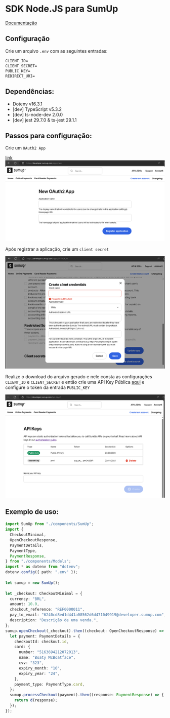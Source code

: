 # SDK Node.JS para SumUp
[Documentação](https://developer.sumup.com/online-payments/introduction/get-started)

## Configuração
Crie um arquivo `.env` com as seguintes entradas:

````properties
CLIENT_ID= 
CLIENT_SECRET=
PUBLIC_KEY=
REDIRECT_URI=
````
## Dependências:

- Dotenv v16.3.1
- [dev] TypeScript v5.3.2
- [dev] ts-node-dev 2.0.0
- [dev] jest 29.7.0 & ts-jest 29.1.1


## Passos para configuração:

Crie um `OAuth2 App`

[link](https://developer.sumup.com/apps/new)
![Create OAuth App](/.readme/oauth-create-app.png)

Após registrar a aplicação, crie um `client secret`

![Create Client Secret](/.readme/create-client-secret.png)

Realize o download do arquivo gerado e nele consta as configurações `CLIENT_ID` e `CLIENT_SECRET` e então crie uma API Key Pública [aqui](https://developer.sumup.com/api-keys/) e configure o token da entrada `PUBLIC_KEY`

![Create API Key](/.readme/create-api-key.png)

## Exemplo de uso:

````typescript
import SumUp from "./components/SumUp";
import {
  CheckoutMinimal,
  OpenCheckoutResponse,
  PaymentDetails,
  PaymentType,
  PaymentResponse,
} from "./components/Models";
import * as dotenv from "dotenv";
dotenv.config({ path: ".env" });

let sumup = new SumUp();

let _checkout: CheckoutMinimal = {
  currency: "BRL",
  amount: 10.0,
  checkout_reference: "REF0000011",
  pay_to_email: "6240cd8ed1d441a08562d6d471049919@developer.sumup.com",
  description: "Descrição de uma venda.",
};
sumup.openCheckout(_checkout).then((checkout: OpenCheckoutResponse) => {
  let payment: PaymentDetails = {
    checkoutId: checkout.id,
    card: {
      number: "5163694212072013",
      name: "Boaty McBoatface",
      cvv: "323",
      expiry_month: "10",
      expiry_year: "24",
    },
    payment_type: PaymentType.card,
  };
  sumup.processCheckout(payment).then((response: PaymentResponse) => {
    return d(response);
  });
});
````